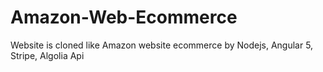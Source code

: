 # Amazon-Web-Ecommerce
Website is cloned like Amazon website ecommerce by Nodejs, Angular 5, Stripe, Algolia Api
